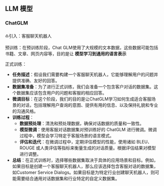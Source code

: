 ## LLM 模型

### ChatGLM

:sailboat:引入：客服聊天机器人

预训练：在预训练阶段，Chat GLM使用了大规模的文本数据，这些数据可能包括书籍、文章、网页内容等，目的是让 **模型学习到通用的语言表示**

正式训练：

* **任务描述**：假设我们需要构建一个客服聊天机器人，它能够理解用户的问题并提供准确、友好的回答。
* **数据集准备**：为了进行正式训练，我们会准备一个包含客户对话的数据集。这个数据集应该包含用户的问题和客服的相应回答。
* **微调目标**：在这个阶段，我们的目的是让ChatGLM学习如何生成适合客服场景的对话，包括理解用户查询的意图、提供有用的信息、以及保持礼貌和专业的沟通风格。
* **训练过程**：
  * **数据预处理**：清洗和预处理数据，确保对话数据的质量和一致性。
  * **模型微调**：使用客服对话数据集对预训练好的 ChatGLM 进行微调。微调过程中，模型会学习特定于客服场景的语言模式。
  * **评估和迭代**：在微调过程中，定期评估模型的性能，使用诸如 BLEU、ROUGE 或人类评估等指标来衡量生成的对话质量。根据评估结果对模型进行调整。
* **总结**：在正式训练时，选择哪些数据集取决于具体的应用场景和目标。例如，如果目标是创建一个客服聊天机器人，那么应该选择包含客服对话的数据集，如Customer Service Dialogs。如果目标是为特定行业创建聊天机器人，则可能需要结合通用对话数据集和行业特定的自定义数据集。





